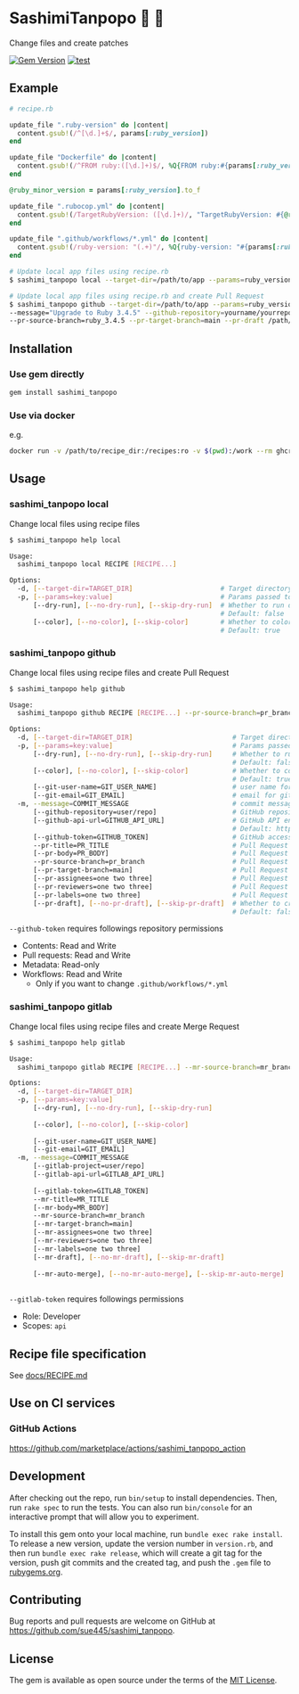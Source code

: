 # SashimiTanpopo :sushi: :blossom:
Change files and create patches

[![Gem Version](https://badge.fury.io/rb/sashimi_tanpopo.svg)](https://badge.fury.io/rb/sashimi_tanpopo)
[![test](https://github.com/sue445/sashimi_tanpopo/actions/workflows/test.yml/badge.svg)](https://github.com/sue445/sashimi_tanpopo/actions/workflows/test.yml)

## Example
```ruby
# recipe.rb

update_file ".ruby-version" do |content|
  content.gsub!(/^[\d.]+$/, params[:ruby_version])
end

update_file "Dockerfile" do |content|
  content.gsub!(/^FROM ruby:([\d.]+)$/, %Q{FROM ruby:#{params[:ruby_version]}})
end

@ruby_minor_version = params[:ruby_version].to_f

update_file ".rubocop.yml" do |content|
  content.gsub!(/TargetRubyVersion: ([\d.]+)/, "TargetRubyVersion: #{@ruby_minor_version}")
end

update_file ".github/workflows/*.yml" do |content|
  content.gsub!(/ruby-version: "(.+)"/, %Q{ruby-version: "#{params[:ruby_version]}"})
end
```

```bash
# Update local app files using recipe.rb
$ sashimi_tanpopo local --target-dir=/path/to/app --params=ruby_version:3.4.5 /path/to/recipe.rb

# Update local app files using recipe.rb and create Pull Request
$ sashimi_tanpopo github --target-dir=/path/to/app --params=ruby_version:3.4.5 \
--message="Upgrade to Ruby 3.4.5" --github-repository=yourname/yourrepo --pr-title="Upgrade to Ruby 3.4.5" \
--pr-source-branch=ruby_3.4.5 --pr-target-branch=main --pr-draft /path/to/recipe.rb
```

## Installation
### Use gem directly
```bash
gem install sashimi_tanpopo
```

### Use via docker
e.g.

```bash
docker run -v /path/to/recipe_dir:/recipes:ro -v $(pwd):/work --rm ghcr.io/sue445/sashimi_tanpopo <local|github|gitlab> <arguments> /recipes/recipe.rb
```

## Usage
### sashimi_tanpopo local
Change local files using recipe files

```bash
$ sashimi_tanpopo help local

Usage:
  sashimi_tanpopo local RECIPE [RECIPE...]

Options:
  -d, [--target-dir=TARGET_DIR]                      # Target directory. Default: current directory
  -p, [--params=key:value]                           # Params passed to recipe file
      [--dry-run], [--no-dry-run], [--skip-dry-run]  # Whether to run dry run
                                                     # Default: false
      [--color], [--no-color], [--skip-color]        # Whether to colorize output
                                                     # Default: true
```

### sashimi_tanpopo github
Change local files using recipe files and create Pull Request

```bash
$ sashimi_tanpopo help github

Usage:
  sashimi_tanpopo github RECIPE [RECIPE...] --pr-source-branch=pr_branch --pr-title=PR_TITLE -m, --message=COMMIT_MESSAGE

Options:
  -d, [--target-dir=TARGET_DIR]                         # Target directory. Default: current directory
  -p, [--params=key:value]                              # Params passed to recipe file
      [--dry-run], [--no-dry-run], [--skip-dry-run]     # Whether to run dry run
                                                        # Default: false
      [--color], [--no-color], [--skip-color]           # Whether to colorize output
                                                        # Default: true
      [--git-user-name=GIT_USER_NAME]                   # user name for git commit. Default: username of user authenticated with token
      [--git-email=GIT_EMAIL]                           # email for git commit. Default: <git_user_name>@users.noreply.<github_host>
  -m, --message=COMMIT_MESSAGE                          # commit message
      [--github-repository=user/repo]                   # GitHub repository for Pull Request. One of --github--repository or $GITHUB_REPOSITORY is required [$GITHUB_REPOSITORY]
      [--github-api-url=GITHUB_API_URL]                 # GitHub API endpoint. One of --github-api-url or $GITHUB_API_URL is required [$GITHUB_API_URL]
                                                        # Default: https://api.github.com
      [--github-token=GITHUB_TOKEN]                     # GitHub access token. One of --github-token or $GITHUB_TOKEN is required [$GITHUB_TOKEN]
      --pr-title=PR_TITLE                               # Pull Request title
      [--pr-body=PR_BODY]                               # Pull Request body
      --pr-source-branch=pr_branch                      # Pull Request source branch (a.k.a. head branch)
      [--pr-target-branch=main]                         # Pull Request target branch (a.k.a. base branch). One of --pr-target-branch or $GITHUB_REF_NAME is required [$GITHUB_REF_NAME]
      [--pr-assignees=one two three]                    # Pull Request assignees
      [--pr-reviewers=one two three]                    # Pull Request reviewers
      [--pr-labels=one two three]                       # Pull Request labels
      [--pr-draft], [--no-pr-draft], [--skip-pr-draft]  # Whether to create draft Pull Request
                                                        # Default: false
```

`--github-token` requires followings repository permissions

* Contents: Read and Write
* Pull requests: Read and Write
* Metadata: Read-only
* Workflows: Read and Write
  * Only if you want to change `.github/workflows/*.yml`

### sashimi_tanpopo gitlab
Change local files using recipe files and create Merge Request

```bash
$ sashimi_tanpopo help gitlab

Usage:
  sashimi_tanpopo gitlab RECIPE [RECIPE...] --mr-source-branch=mr_branch --mr-title=MR_TITLE -m, --message=COMMIT_MESSAGE

Options:
  -d, [--target-dir=TARGET_DIR]                                        # Target directory. Default: current directory
  -p, [--params=key:value]                                             # Params passed to recipe file
      [--dry-run], [--no-dry-run], [--skip-dry-run]                    # Whether to run dry run
                                                                       # Default: false
      [--color], [--no-color], [--skip-color]                          # Whether to colorize output
                                                                       # Default: true
      [--git-user-name=GIT_USER_NAME]                                  # user name for git commit. Default: username of user authenticated with token
      [--git-email=GIT_EMAIL]                                          # email for git commit. Default: <git_user_name>@noreply.<gitlab_host>
  -m, --message=COMMIT_MESSAGE                                         # commit message
      [--gitlab-project=user/repo]                                     # GitLab project for Merge Request. One of --gitlab-project, $GITLAB_PROJECT or $CI_PROJECT_PATH is required [$GITLAB_PROJECT, $CI_PROJECT_PATH]
      [--gitlab-api-url=GITLAB_API_URL]                                # GitLab API endpoint. One of --gitlab-api-url, $GITLAB_API_URL or $CI_API_V4_URL is required [$GITLAB_API_URL, $CI_API_V4_URL]
                                                                       # Default: https://gitlab.com/api/v4
      [--gitlab-token=GITLAB_TOKEN]                                    # GitLab access token. One of --gitlab-token or $GITLAB_TOKEN is required [$GITLAB_TOKEN]
      --mr-title=MR_TITLE                                              # Merge Request title
      [--mr-body=MR_BODY]                                              # Merge Request body
      --mr-source-branch=mr_branch                                     # Merge Request source branch
      [--mr-target-branch=main]                                        # Merge Request target branch). One of --mr-target-branch, $MR_TARGET_BRANCH or $CI_DEFAULT_BRANCH is required [$MR_TARGET_BRANCH, $CI_DEFAULT_BRANCH]
      [--mr-assignees=one two three]                                   # Merge Request assignees
      [--mr-reviewers=one two three]                                   # Merge Request reviewers
      [--mr-labels=one two three]                                      # Merge Request labels
      [--mr-draft], [--no-mr-draft], [--skip-mr-draft]                 # Whether to create draft Merge Request
                                                                       # Default: false
      [--mr-auto-merge], [--no-mr-auto-merge], [--skip-mr-auto-merge]  # Whether to set auto-merge to Merge Request
                                                                       # Default: false
```

`--gitlab-token` requires followings permissions

* Role: Developer
* Scopes: `api`

## Recipe file specification
See [docs/RECIPE.md](docs/RECIPE.md)

## Use on CI services
### GitHub Actions
https://github.com/marketplace/actions/sashimi_tanpopo_action

## Development

After checking out the repo, run `bin/setup` to install dependencies. Then, run `rake spec` to run the tests. You can also run `bin/console` for an interactive prompt that will allow you to experiment.

To install this gem onto your local machine, run `bundle exec rake install`. To release a new version, update the version number in `version.rb`, and then run `bundle exec rake release`, which will create a git tag for the version, push git commits and the created tag, and push the `.gem` file to [rubygems.org](https://rubygems.org).

## Contributing

Bug reports and pull requests are welcome on GitHub at https://github.com/sue445/sashimi_tanpopo.

## License

The gem is available as open source under the terms of the [MIT License](https://opensource.org/licenses/MIT).

